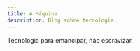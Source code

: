 ```yaml
---
title: A Máquina
description: Blog sobre tecnologia.
---
```


Tecnologia para emancipar, não escravizar.
